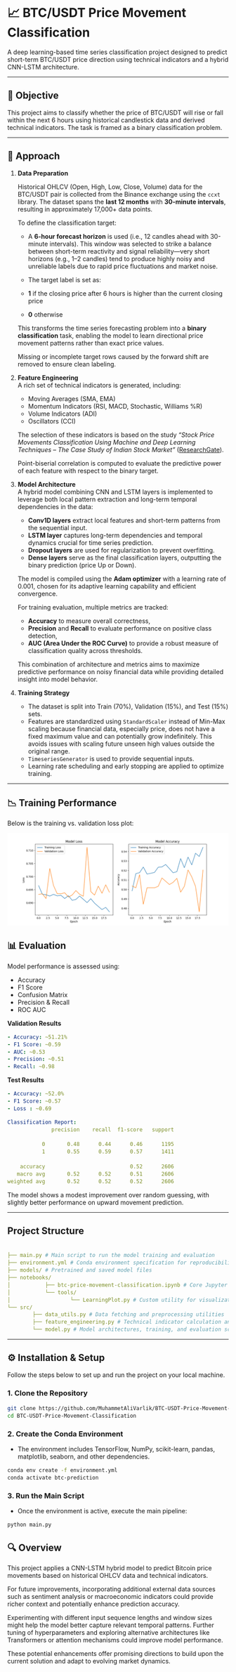 # 📈 BTC/USDT Price Movement Classification

A deep learning-based time series classification project designed to predict short-term BTC/USDT price direction using technical indicators and a hybrid CNN-LSTM architecture.

---

## 📌 Objective

This project aims to classify whether the price of BTC/USDT will rise or fall within the next 6 hours using historical candlestick data and derived technical indicators. The task is framed as a binary classification problem.

---

## 🧠 Approach

1. **Data Preparation**  

   Historical OHLCV (Open, High, Low, Close, Volume) data for the BTC/USDT pair is collected from the Binance exchange using the `ccxt` library. The dataset spans the **last 12 months** with **30-minute intervals**, resulting in approximately 17,000+ data points.

   To define the classification target:

   * A **6-hour forecast horizon**  is used (i.e., 12 candles ahead with 30-minute intervals). This window was selected to strike a balance between short-term reactivity and signal reliability—very short horizons (e.g., 1–2 candles) tend to produce highly noisy and unreliable labels due to rapid price fluctuations and market noise.
   * The target label is set as:

   * **1** if the closing price after 6 hours is higher than the current closing price
   * **0** otherwise

   This transforms the time series forecasting problem into a **binary classification** task, enabling the model to learn directional price movement patterns rather than exact price values.

   Missing or incomplete target rows caused by the forward shift are removed to ensure clean labeling.

2. **Feature Engineering**  
   A rich set of technical indicators is generated, including:
   - Moving Averages (SMA, EMA)
   - Momentum Indicators (RSI, MACD, Stochastic, Williams %R)
   - Volume Indicators (ADI)
   - Oscillators (CCI)
   
   The selection of these indicators is based on the study *“Stock Price Movements Classification Using Machine and Deep Learning Techniques – The Case Study of Indian Stock Market”* ([ResearchGate](https://www.researchgate.net/publication/333086170_Stock_Price_Movements_Classification_Using_Machine_and_Deep_Learning_Techniques-The_Case_Study_of_Indian_Stock_Market)).

   Point-biserial correlation is computed to evaluate the predictive power of each feature with respect to the binary target.
   

3. **Model Architecture**  
   A hybrid model combining CNN and LSTM layers is implemented to leverage both local pattern extraction and long-term temporal dependencies in the data:

      * **Conv1D layers** extract local features and short-term patterns from the sequential input.
      * **LSTM layer** captures long-term dependencies and temporal dynamics crucial for time series prediction.
      * **Dropout layers** are used for regularization to prevent overfitting.
      * **Dense layers** serve as the final classification layers, outputting the binary prediction (price Up or Down).

   The model is compiled using the **Adam optimizer** with a learning rate of 0.001, chosen for its adaptive learning capability and efficient convergence.

   For training evaluation, multiple metrics are tracked:

      * **Accuracy** to measure overall correctness,
      * **Precision** and **Recall** to evaluate performance on positive class detection,
      * **AUC (Area Under the ROC Curve)** to provide a robust measure of classification quality across thresholds.

   This combination of architecture and metrics aims to maximize predictive performance on noisy financial data while providing detailed insight into model behavior.

4. **Training Strategy**  
   - The dataset is split into Train (70%), Validation (15%), and Test (15%) sets.
   - Features are standardized using `StandardScaler` instead of Min-Max scaling because financial data, especially price, does not have a fixed maximum value and can potentially grow indefinitely. This avoids issues with scaling future unseen high values outside the original range.
   - `TimeseriesGenerator` is used to provide sequential inputs.
   - Learning rate scheduling and early stopping are applied to optimize training.

---
## 📉 Training Performance
Below is the training vs. validation loss plot:

![Loss Plot](docs/training/training_history.png)

## 📊 Evaluation

Model performance is assessed using:
- Accuracy
- F1 Score
- Confusion Matrix
- Precision & Recall
- ROC AUC

**Validation Results**  
```yaml 
- Accuracy: ~51.21%  
- F1 Score: ~0.59
- AUC: ~0.53
- Precision: ~0.51
- Recall: ~0.98
```

**Test Results**  
```yaml 
- Accuracy: ~52.0%
- F1 Score: ~0.57
- Loss : ~0.69
```

```yaml
Classification Report:
              precision    recall  f1-score   support

           0       0.48      0.44      0.46      1195
           1       0.55      0.59      0.57      1411

    accuracy                           0.52      2606
   macro avg       0.52      0.52      0.51      2606
weighted avg       0.52      0.52      0.52      2606

```

The model shows a modest improvement over random guessing, with slightly better performance on upward movement prediction.

---
## Project Structure
```yaml

├── main.py # Main script to run the model training and evaluation
├── environment.yml # Conda environment specification for reproducibility
├── models/ # Pretrained and saved model files
├── notebooks/
│           ├── btc-price-movement-classification.ipynb # Core Jupyter notebook for exploration & experimentation
│           └── tools/
│                   └── LearningPlot.py # Custom utility for visualization during training
└── src/
        ├── data_utils.py # Data fetching and preprocessing utilities
        ├── feature_engineering.py # Technical indicator calculation and feature engineering modules
        └── model.py # Model architectures, training, and evaluation scripts

```
---
## ⚙️ Installation & Setup

Follow the steps below to set up and run the project on your local machine.

### 1. Clone the Repository

```bash
git clone https://github.com/MuhammetAliVarlik/BTC-USDT-Price-Movement-Classification.git
cd BTC-USDT-Price-Movement-Classification
```

### 2. Create the Conda Environment
- The environment includes TensorFlow, NumPy, scikit-learn, pandas, matplotlib, seaborn, and other dependencies.

```bash
conda env create -f environment.yml
conda activate btc-prediction
```
### 3. Run the Main Script
- Once the environment is active, execute the main pipeline:

```bash
python main.py
```

## 🔍 Overview

This project applies a CNN-LSTM hybrid model to predict Bitcoin price movements based on historical OHLCV data and technical indicators. 

For future improvements, incorporating additional external data sources such as sentiment analysis or macroeconomic indicators could provide richer context and potentially enhance prediction accuracy. 

Experimenting with different input sequence lengths and window sizes might help the model better capture relevant temporal patterns. Further tuning of hyperparameters and exploring alternative architectures like Transformers or attention mechanisms could improve model performance.

These potential enhancements offer promising directions to build upon the current solution and adapt to evolving market dynamics.

